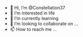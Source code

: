- 👋 Hi, I’m @Constellation37
- 👀 I’m interested in life
- 🌱 I’m currently learning 
- 💞️ I’m looking to collaborate on ...
- 📫 How to reach me ...

<!---
Constellation37/Constellation37 is a ✨ special ✨ repository because its `README.md` (this file) appears on your GitHub profile.
You can click the Preview link to take a look at your changes.
--->
